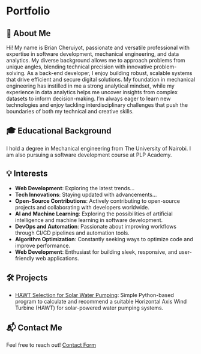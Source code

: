 # Portfolio
## 📝 About Me
Hi! My name is Brian Cheruiyot, passionate and versatile professional with expertise in software development, mechanical engineering, and data analytics. My diverse background allows me to approach problems from unique angles, blending technical precision with innovative problem-solving. As a back-end developer, I enjoy building robust, scalable systems that drive efficient and secure digital solutions. My foundation in mechanical engineering has instilled in me a strong analytical mindset, while my experience in data analytics helps me uncover insights from complex datasets to inform decision-making. I’m always eager to learn new technologies and enjoy tackling interdisciplinary challenges that push the boundaries of both my technical and creative skills.

## 🎓 Educational Background
I hold a degree in Mechanical engineering from The University of Nairobi. I am also pursuing a software development course at PLP Academy.

## 💡 Interests
- **Web Development**: Exploring the latest trends...
- **Tech Innovations**: Staying updated with advancements...
- **Open-Source Contributions**: Actively contributing to open-source projects and collaborating with developers worldwide.
- **AI and Machine Learning**: Exploring the possibilities of artificial intelligence and machine learning in software development.
- **DevOps and Automation**: Passionate about improving workflows through CI/CD pipelines and automation tools.
- **Algorithm Optimization**: Constantly seeking ways to optimize code and improve performance.
- **Web Development**: Enthusiast for building sleek, responsive, and user-friendly web applications.

## 🛠️ Projects
- [HAWT Selection for Solar Water Pumping](https://github.com/Braincheru/HAWT.git): Simple Python-based program to calculate and recommend a suitable Horizontal Axis Wind Turbine (HAWT) for solar-powered water pumping systems.

## 📬 Contact Me
Feel free to reach out! [Contact Form](link-to-your-contact-form)
